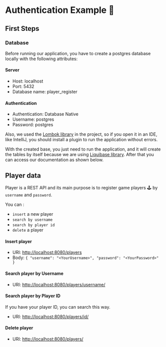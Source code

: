 # Authentication Example 💾

## First Steps

### Database
Before running our application, you have to create a postgres database locally with the following attributes:

#### Server
- Host: localhost
- Port: 5432
- Database name: player_register

#### Authentication
- Authentication: Database Native
- Username: postgres
- Password: postgres

Also, we used the [Lombok library](https://projectlombok.org/) in the project, so if you open it in an IDE, like IntelliJ, you should install a plugin to run the application without errors.

With the created base, you just need to run the application, and it will create the tables by itself because we are using [Liquibase library](https://www.liquibase.org/). After that you can access our documentation as shown below.

## Player data
Player is a REST API and its main purpose is to register game players 🕹️ by `username` and `password`.

You can :
- `insert` a new player 
- `search by username` 
- `search by player id` 
- `delete` a player

#### Insert player
- URI: [http://localhost:8080/players](http://localhost:8080/players)
- Body: `{
             "username": "<YourUsername>",
             "password": "<YourPassword>" 
         }`
#### Search player by Username
- URI: [http://localhost:8080/players/username/<YourUsername>](http://localhost:8080/players/username/<YourUsername>)

#### Search player by Player ID
If you have your player ID, you can search this way.
- URI: [http://localhost:8080/players/id/<YourUUID>](http://localhost:8080/players/id/<YourUUID>)

#### Delete player
- URI: [http://localhost:8080/players/<YourUUID>](http://localhost:8080/players/<YourUUID>)